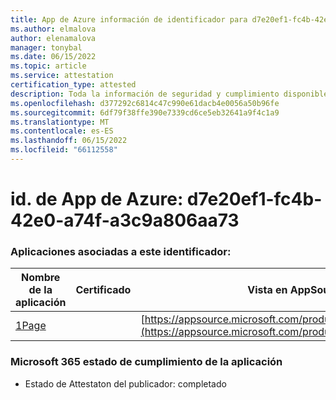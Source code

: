 ```yaml
---
title: App de Azure información de identificador para d7e20ef1-fc4b-42e0-a74f-a3c9a806aa73
ms.author: elmalova
author: elenamalova
manager: tonybal
ms.date: 06/15/2022
ms.topic: article
ms.service: attestation
certification_type: attested
description: Toda la información de seguridad y cumplimiento disponible para d7e20ef1-fc4b-42e0-a74f-a3c9a806aa73.
ms.openlocfilehash: d377292c6814c47c990e61dacb4e0056a50b96fe
ms.sourcegitcommit: 6df79f38ffe390e7339cd6ce5eb32641a9f4c1a9
ms.translationtype: MT
ms.contentlocale: es-ES
ms.lasthandoff: 06/15/2022
ms.locfileid: "66112558"
---
```

# <a name="azure-app-id-d7e20ef1-fc4b-42e0-a74f-a3c9a806aa73"></a>id. de App de Azure: d7e20ef1-fc4b-42e0-a74f-a3c9a806aa73


### <a name="apps-associated-with-this-id"></a>Aplicaciones asociadas a este identificador:
| **Nombre de la aplicación** | **Certificado** | **Vista en AppSource** |
|--------------|---------------|-----------------------|
| [1Page](../forward/WA200003900.md) |  | [https://appsource.microsoft.com/product/office/WA200003900](https://appsource.microsoft.com/product/office/WA200003900) |

### <a name="microsoft-365-app-compliance-status"></a>Microsoft 365 estado de cumplimiento de la aplicación
- Estado de Attestaton del publicador: completado
